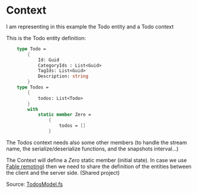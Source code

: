 # Context

I am representing in this example the Todo entity and a Todo context

This is the Todo entity definition:

```FSharp
    type Todo =
        {
            Id: Guid
            CategoryIds : List<Guid>
            TagIds: List<Guid>
            Description: string
        }
    type Todos =
        {
            todos: List<Todo>
        }
        with
            static member Zero =
                {
                    todos = []
                }
```

The Todos context needs also some other members (to handle the stream name, the serialize/deserialize functions, and the snapshots interval...)

The Context will define a _Zero_ static member (initial state).
In case we use 
 [Fable remoting](https://github.com/Zaid-Ajaj/Fable.Remoting))
then we need to share the definition of the entities between the client and the server side.
(Shared project)

Source: [TodosModel.fs](https://github.com/tonyx/Sharpino/blob/main/Sharpino.Sample.Shared/Entities.fs)
